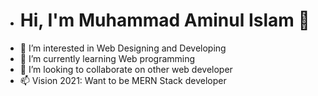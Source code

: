 - # Hi, I'm Muhammad Aminul Islam 👋
- 👀 I’m interested in Web Designing and Developing
- 🌱 I’m currently learning Web programming
- 💞️ I’m looking to collaborate on other web developer
- 📫 Vision 2021: Want to be MERN Stack developer

<!---
amin1165164/amin1165164 is a ✨ special ✨ repository because its `README.md` (this file) appears on your GitHub profile.
You can click the Preview link to take a look at your changes.
--->
